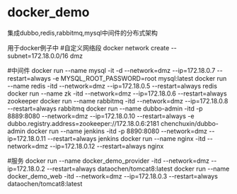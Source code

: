 # docker_demo
集成dubbo,redis,rabbitmq,mysql中间件的分布式架构

用于docker例子中
#自定义网络段
docker network create --subnet=172.18.0.0/16 dmz

#中间件
docker run --name mysql -it -d --network=dmz --ip=172.18.0.7 --restart=always -e MYSQL_ROOT_PASSWORD=root mysql:latest
docker run --name redis -itd --network=dmz --ip=172.18.0.5 --restart=always redis
docker run --name zk -itd --network=dmz --ip=172.18.0.6 --restart=always zookeeper
docker run --name rabbitmq -itd --network=dmz --ip=172.18.0.8 --restart=always rabbitmq
docker run --name dubbo-admin -itd -p 8889:8080 --network=dmz --ip=172.18.0.10 --restart=always  -e dubbo.registry.address=zookeeper://172.18.0.6:2181  chenchuxin/dubbo-admin
docker run --name jenkins -itd -p 8890:8080 --network=dmz --ip=172.18.0.11 --restart=always jenkins
docker run --name nginx -itd --network=dmz --ip=172.18.0.12 --restart=always nginx

#服务
docker run --name docker_demo_provider -itd --network=dmz --ip=172.18.0.2 --restart=always dataochen/tomcat8:latest
docker run --name docker_demo_web -itd --network=dmz --ip=172.18.0.3 --restart=always dataochen/tomcat8:latest
